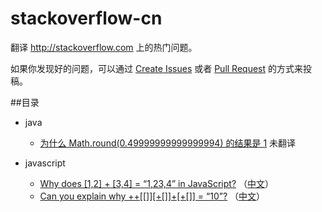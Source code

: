 stackoverflow-cn
================

翻译 http://stackoverflow.com 上的热门问题。

如果你发现好的问题，可以通过 [Create Issues][1] 或者 [Pull Request][2] 的方式来投稿。

[1]: https://github.com/justjavac/stackoverflow-cn/issues/new
[2]: https://help.github.com/articles/using-pull-requests


##目录

* java
  - [为什么 Math.round(0.49999999999999994) 的结果是 1](questions/why-does-math-round0-49999999999999994-return-1.md) 未翻译

* javascript
  - [Why does [1,2] + [3,4] = “1,23,4” in JavaScript?](questions/why-does-1-2-3-4-1-23-4-in-javascript.md) （[中文](http://justjavac.com/javascript/2012/12/18/why-does-1-2-plus-3-4-equal-1-23-4-in-javascript.html)）
  - [Can you explain why ++[[]][+[]]+[+[]] = “10”?](questions/can-you-explain-why-10.md) （[中文](http://justjavac.com/javascript/2012/05/24/can-you-explain-why-10.html)）
